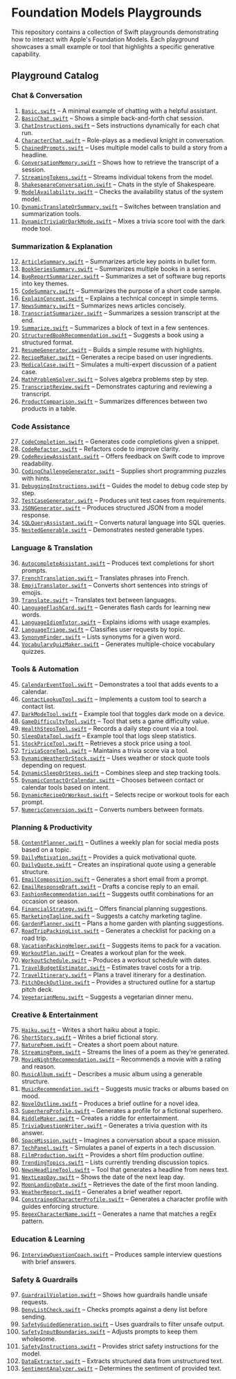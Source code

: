 # Foundation Models Playgrounds

This repository contains a collection of Swift playgrounds demonstrating how to interact with Apple's Foundation Models. Each playground showcases a small example or tool that highlights a specific generative capability.

## Playground Catalog

### Chat & Conversation
1. [`Basic.swift`](Foundation-Models-Playgrounds/Playgrounds/Basic.swift) – A minimal example of chatting with a helpful assistant.
2. [`BasicChat.swift`](Foundation-Models-Playgrounds/Playgrounds/BasicChat.swift) – Shows a simple back-and-forth chat session.
3. [`ChatInstructions.swift`](Foundation-Models-Playgrounds/Playgrounds/ChatInstructions.swift) – Sets instructions dynamically for each chat run.
4. [`CharacterChat.swift`](Foundation-Models-Playgrounds/Playgrounds/CharacterChat.swift) – Role-plays as a medieval knight in conversation.
5. [`ChainedPrompts.swift`](Foundation-Models-Playgrounds/Playgrounds/ChainedPrompts.swift) – Uses multiple model calls to build a story from a headline.
6. [`ConversationMemory.swift`](Foundation-Models-Playgrounds/Playgrounds/ConversationMemory.swift) – Shows how to retrieve the transcript of a session.
7. [`StreamingTokens.swift`](Foundation-Models-Playgrounds/Playgrounds/StreamingTokens.swift) – Streams individual tokens from the model.
8. [`ShakespeareConversation.swift`](Foundation-Models-Playgrounds/Playgrounds/ShakespeareConversation.swift) – Chats in the style of Shakespeare.
9. [`ModelAvailability.swift`](Foundation-Models-Playgrounds/Playgrounds/ModelAvailability.swift) – Checks the availability status of the system model.
10. [`DynamicTranslateOrSummary.swift`](Foundation-Models-Playgrounds/Playgrounds/DynamicTranslateOrSummary.swift) – Switches between translation and summarization tools.
11. [`DynamicTriviaOrDarkMode.swift`](Foundation-Models-Playgrounds/Playgrounds/DynamicTriviaOrDarkMode.swift) – Mixes a trivia score tool with the dark mode tool.

### Summarization & Explanation
12. [`ArticleSummary.swift`](Foundation-Models-Playgrounds/Playgrounds/ArticleSummary.swift) – Summarizes article key points in bullet form.
13. [`BookSeriesSummary.swift`](Foundation-Models-Playgrounds/Playgrounds/BookSeriesSummary.swift) – Summarizes multiple books in a series.
14. [`BugReportSummarizer.swift`](Foundation-Models-Playgrounds/Playgrounds/BugReportSummarizer.swift) – Summarizes a set of software bug reports into key themes.
15. [`CodeSummary.swift`](Foundation-Models-Playgrounds/Playgrounds/CodeSummary.swift) – Summarizes the purpose of a short code sample.
16. [`ExplainConcept.swift`](Foundation-Models-Playgrounds/Playgrounds/ExplainConcept.swift) – Explains a technical concept in simple terms.
17. [`NewsSummary.swift`](Foundation-Models-Playgrounds/Playgrounds/NewsSummary.swift) – Summarizes news articles concisely.
18. [`TranscriptSummarizer.swift`](Foundation-Models-Playgrounds/Playgrounds/TranscriptSummarizer.swift) – Summarizes a session transcript at the end.
19. [`Summarize.swift`](Foundation-Models-Playgrounds/Playgrounds/Summarize.swift) – Summarizes a block of text in a few sentences.
20. [`StructuredBookRecommendation.swift`](Foundation-Models-Playgrounds/Playgrounds/StructuredBookRecommendation.swift) – Suggests a book using a structured format.
21. [`ResumeGenerator.swift`](Foundation-Models-Playgrounds/Playgrounds/ResumeGenerator.swift) – Builds a simple resume with highlights.
22. [`RecipeMaker.swift`](Foundation-Models-Playgrounds/Playgrounds/RecipeMaker.swift) – Generates a recipe based on user ingredients.
23. [`MedicalCase.swift`](Foundation-Models-Playgrounds/Playgrounds/MedicalCase.swift) – Simulates a multi-expert discussion of a patient case.
24. [`MathProblemSolver.swift`](Foundation-Models-Playgrounds/Playgrounds/MathProblemSolver.swift) – Solves algebra problems step by step.
25. [`TranscriptReview.swift`](Foundation-Models-Playgrounds/Playgrounds/TranscriptReview.swift) – Demonstrates capturing and reviewing a transcript.
26. [`ProductComparison.swift`](Foundation-Models-Playgrounds/Playgrounds/ProductComparison.swift) – Summarizes differences between two products in a table.

### Code Assistance
27. [`CodeCompletion.swift`](Foundation-Models-Playgrounds/Playgrounds/CodeCompletion.swift) – Generates code completions given a snippet.
28. [`CodeRefactor.swift`](Foundation-Models-Playgrounds/Playgrounds/CodeRefactor.swift) – Refactors code to improve clarity.
29. [`CodeReviewAssistant.swift`](Foundation-Models-Playgrounds/Playgrounds/CodeReviewAssistant.swift) – Offers feedback on Swift code to improve readability.
30. [`CodingChallengeGenerator.swift`](Foundation-Models-Playgrounds/Playgrounds/CodingChallengeGenerator.swift) – Supplies short programming puzzles with hints.
31. [`DebuggingInstructions.swift`](Foundation-Models-Playgrounds/Playgrounds/DebuggingInstructions.swift) – Guides the model to debug code step by step.
32. [`TestCaseGenerator.swift`](Foundation-Models-Playgrounds/Playgrounds/TestCaseGenerator.swift) – Produces unit test cases from requirements.
33. [`JSONGenerator.swift`](Foundation-Models-Playgrounds/Playgrounds/JSONGenerator.swift) – Produces structured JSON from a model response.
34. [`SQLQueryAssistant.swift`](Foundation-Models-Playgrounds/Playgrounds/SQLQueryAssistant.swift) – Converts natural language into SQL queries.
35. [`NestedGenerable.swift`](Foundation-Models-Playgrounds/Playgrounds/NestedGenerable.swift) – Demonstrates nested generable types.

### Language & Translation
36. [`AutocompleteAssistant.swift`](Foundation-Models-Playgrounds/Playgrounds/AutocompleteAssistant.swift) – Produces text completions for short prompts.
37. [`FrenchTranslation.swift`](Foundation-Models-Playgrounds/Playgrounds/FrenchTranslation.swift) – Translates phrases into French.
38. [`EmojiTranslator.swift`](Foundation-Models-Playgrounds/Playgrounds/EmojiTranslator.swift) – Converts short sentences into strings of emojis.
39. [`Translate.swift`](Foundation-Models-Playgrounds/Playgrounds/Translate.swift) – Translates text between languages.
40. [`LanguageFlashCard.swift`](Foundation-Models-Playgrounds/Playgrounds/LanguageFlashCard.swift) – Generates flash cards for learning new words.
41. [`LanguageIdiomTutor.swift`](Foundation-Models-Playgrounds/Playgrounds/LanguageIdiomTutor.swift) – Explains idioms with usage examples.
42. [`LanguageTriage.swift`](Foundation-Models-Playgrounds/Playgrounds/LanguageTriage.swift) – Classifies user requests by topic.
43. [`SynonymFinder.swift`](Foundation-Models-Playgrounds/Playgrounds/SynonymFinder.swift) – Lists synonyms for a given word.
44. [`VocabularyQuizMaker.swift`](Foundation-Models-Playgrounds/Playgrounds/VocabularyQuizMaker.swift) – Generates multiple-choice vocabulary quizzes.

### Tools & Automation
45. [`CalendarEventTool.swift`](Foundation-Models-Playgrounds/Playgrounds/CalendarEventTool.swift) – Demonstrates a tool that adds events to a calendar.
46. [`ContactLookupTool.swift`](Foundation-Models-Playgrounds/Playgrounds/ContactLookupTool.swift) – Implements a custom tool to search a contact list.
47. [`DarkModeTool.swift`](Foundation-Models-Playgrounds/Playgrounds/DarkModeTool.swift) – Example tool that toggles dark mode on a device.
48. [`GameDifficultyTool.swift`](Foundation-Models-Playgrounds/Playgrounds/GameDifficultyTool.swift) – Tool that sets a game difficulty value.
49. [`HealthStepsTool.swift`](Foundation-Models-Playgrounds/Playgrounds/HealthStepsTool.swift) – Records a daily step count via a tool.
50. [`SleepDataTool.swift`](Foundation-Models-Playgrounds/Playgrounds/SleepDataTool.swift) – Example tool that logs sleep statistics.
51. [`StockPriceTool.swift`](Foundation-Models-Playgrounds/Playgrounds/StockPriceTool.swift) – Retrieves a stock price using a tool.
52. [`TriviaScoreTool.swift`](Foundation-Models-Playgrounds/Playgrounds/TriviaScoreTool.swift) – Maintains a trivia score via a tool.
53. [`DynamicWeatherOrStock.swift`](Foundation-Models-Playgrounds/Playgrounds/DynamicWeatherOrStock.swift) – Uses weather or stock quote tools depending on request.
54. [`DynamicSleepOrSteps.swift`](Foundation-Models-Playgrounds/Playgrounds/DynamicSleepOrSteps.swift) – Combines sleep and step tracking tools.
55. [`DynamicContactOrCalendar.swift`](Foundation-Models-Playgrounds/Playgrounds/DynamicContactOrCalendar.swift) – Chooses between contact or calendar tools based on intent.
56. [`DynamicRecipeOrWorkout.swift`](Foundation-Models-Playgrounds/Playgrounds/DynamicRecipeOrWorkout.swift) – Selects recipe or workout tools for each prompt.
57. [`NumericConversion.swift`](Foundation-Models-Playgrounds/Playgrounds/NumericConversion.swift) – Converts numbers between formats.

### Planning & Productivity
58. [`ContentPlanner.swift`](Foundation-Models-Playgrounds/Playgrounds/ContentPlanner.swift) – Outlines a weekly plan for social media posts based on a topic.
59. [`DailyMotivation.swift`](Foundation-Models-Playgrounds/Playgrounds/DailyMotivation.swift) – Provides a quick motivational quote.
60. [`DailyQuote.swift`](Foundation-Models-Playgrounds/Playgrounds/DailyQuote.swift) – Creates an inspirational quote using a generable structure.
61. [`EmailComposition.swift`](Foundation-Models-Playgrounds/Playgrounds/EmailComposition.swift) – Generates a short email from a prompt.
62. [`EmailResponseDraft.swift`](Foundation-Models-Playgrounds/Playgrounds/EmailResponseDraft.swift) – Drafts a concise reply to an email.
63. [`FashionRecommendation.swift`](Foundation-Models-Playgrounds/Playgrounds/FashionRecommendation.swift) – Suggests outfit combinations for an occasion or season.
64. [`FinancialStrategy.swift`](Foundation-Models-Playgrounds/Playgrounds/FinancialStrategy.swift) – Offers financial planning suggestions.
65. [`MarketingTagline.swift`](Foundation-Models-Playgrounds/Playgrounds/MarketingTagline.swift) – Suggests a catchy marketing tagline.
66. [`GardenPlanner.swift`](Foundation-Models-Playgrounds/Playgrounds/GardenPlanner.swift) – Plans a home garden with planting suggestions.
67. [`RoadTripPackingList.swift`](Foundation-Models-Playgrounds/Playgrounds/RoadTripPackingList.swift) – Generates a checklist for packing on a road trip.
68. [`VacationPackingHelper.swift`](Foundation-Models-Playgrounds/Playgrounds/VacationPackingHelper.swift) – Suggests items to pack for a vacation.
69. [`WorkoutPlan.swift`](Foundation-Models-Playgrounds/Playgrounds/WorkoutPlan.swift) – Creates a workout plan for the week.
70. [`WorkoutSchedule.swift`](Foundation-Models-Playgrounds/Playgrounds/WorkoutSchedule.swift) – Produces a workout schedule with dates.
71. [`TravelBudgetEstimator.swift`](Foundation-Models-Playgrounds/Playgrounds/TravelBudgetEstimator.swift) – Estimates travel costs for a trip.
72. [`TravelItinerary.swift`](Foundation-Models-Playgrounds/Playgrounds/TravelItinerary.swift) – Plans a travel itinerary for a destination.
73. [`PitchDeckOutline.swift`](Foundation-Models-Playgrounds/Playgrounds/PitchDeckOutline.swift) – Provides a structured outline for a startup pitch deck.
74. [`VegetarianMenu.swift`](Foundation-Models-Playgrounds/Playgrounds/VegetarianMenu.swift) – Suggests a vegetarian dinner menu.

### Creative & Entertainment
75. [`Haiku.swift`](Foundation-Models-Playgrounds/Playgrounds/Haiku.swift) – Writes a short haiku about a topic.
76. [`ShortStory.swift`](Foundation-Models-Playgrounds/Playgrounds/ShortStory.swift) – Writes a brief fictional story.
77. [`NaturePoem.swift`](Foundation-Models-Playgrounds/Playgrounds/NaturePoem.swift) – Creates a short poem about nature.
78. [`StreamingPoem.swift`](Foundation-Models-Playgrounds/Playgrounds/StreamingPoem.swift) – Streams the lines of a poem as they're generated.
79. [`MovieNightRecommendation.swift`](Foundation-Models-Playgrounds/Playgrounds/MovieNightRecommendation.swift) – Recommends a movie with a rating and reason.
80. [`MusicAlbum.swift`](Foundation-Models-Playgrounds/Playgrounds/MusicAlbum.swift) – Describes a music album using a generable structure.
81. [`MusicRecommendation.swift`](Foundation-Models-Playgrounds/Playgrounds/MusicRecommendation.swift) – Suggests music tracks or albums based on mood.
82. [`NovelOutline.swift`](Foundation-Models-Playgrounds/Playgrounds/NovelOutline.swift) – Produces a brief outline for a novel idea.
83. [`SuperheroProfile.swift`](Foundation-Models-Playgrounds/Playgrounds/SuperheroProfile.swift) – Generates a profile for a fictional superhero.
84. [`RiddleMaker.swift`](Foundation-Models-Playgrounds/Playgrounds/RiddleMaker.swift) – Creates a riddle for entertainment.
85. [`TriviaQuestionWriter.swift`](Foundation-Models-Playgrounds/Playgrounds/TriviaQuestionWriter.swift) – Generates a trivia question with its answer.
86. [`SpaceMission.swift`](Foundation-Models-Playgrounds/Playgrounds/SpaceMission.swift) – Imagines a conversation about a space mission.
87. [`TechPanel.swift`](Foundation-Models-Playgrounds/Playgrounds/TechPanel.swift) – Simulates a panel of experts in a tech discussion.
88. [`FilmProduction.swift`](Foundation-Models-Playgrounds/Playgrounds/FilmProduction.swift) – Provides a short film production outline.
89. [`TrendingTopics.swift`](Foundation-Models-Playgrounds/Playgrounds/TrendingTopics.swift) – Lists currently trending discussion topics.
90. [`NewsHeadlineTool.swift`](Foundation-Models-Playgrounds/Playgrounds/NewsHeadlineTool.swift) – Tool that generates a headline from news text.
91. [`NextLeapDay.swift`](Foundation-Models-Playgrounds/Playgrounds/NextLeapDay.swift) – Shows the date of the next leap day.
92. [`MoonLandingDate.swift`](Foundation-Models-Playgrounds/Playgrounds/MoonLandingDate.swift) – Retrieves the date of the first moon landing.
93. [`WeatherReport.swift`](Foundation-Models-Playgrounds/Playgrounds/WeatherReport.swift) – Generates a brief weather report.
94. [`ConstrainedCharacterProfile.swift`](Foundation-Models-Playgrounds/Playgrounds/ConstrainedCharacterProfile.swift) – Generates a character profile with guides enforcing structure.
95. [`RegexCharacterName.swift`](Foundation-Models-Playgrounds/Playgrounds/RegexCharacterName.swift) – Generates a name that matches a regEx pattern.

### Education & Learning
96. [`InterviewQuestionCoach.swift`](Foundation-Models-Playgrounds/Playgrounds/InterviewQuestionCoach.swift) – Produces sample interview questions with brief answers.

### Safety & Guardrails
97. [`GuardrailViolation.swift`](Foundation-Models-Playgrounds/Playgrounds/GuardrailViolation.swift) – Shows how guardrails handle unsafe requests.
98. [`DenyListCheck.swift`](Foundation-Models-Playgrounds/Playgrounds/DenyListCheck.swift) – Checks prompts against a deny list before sending.
99. [`SafetyGuidedGeneration.swift`](Foundation-Models-Playgrounds/Playgrounds/SafetyGuidedGeneration.swift) – Uses guardrails to filter unsafe output.
100. [`SafetyInputBoundaries.swift`](Foundation-Models-Playgrounds/Playgrounds/SafetyInputBoundaries.swift) – Adjusts prompts to keep them wholesome.
101. [`SafetyInstructions.swift`](Foundation-Models-Playgrounds/Playgrounds/SafetyInstructions.swift) – Provides strict safety instructions for the model.
102. [`DataExtractor.swift`](Foundation-Models-Playgrounds/Playgrounds/DataExtractor.swift) – Extracts structured data from unstructured text.
103. [`SentimentAnalyzer.swift`](Foundation-Models-Playgrounds/Playgrounds/SentimentAnalyzer.swift) – Determines the sentiment of provided text.
